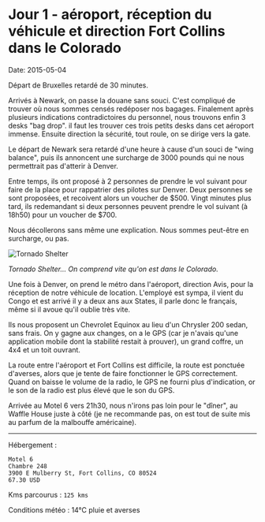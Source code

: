# Jour 1 - aéroport, réception du véhicule et direction Fort Collins dans le Colorado
Date: 2015-05-04  

Départ de Bruxelles retardé de 30 minutes.

Arrivés à Newark, on passe la douane sans souci. C'est compliqué de trouver où nous sommes censés redéposer nos bagages. Finalement après plusieurs indications contradictoires du personnel, nous trouvons enfin 3 desks "bag drop". il faut les trouver ces trois petits desks dans cet aéroport immense. Ensuite direction la sécurité, tout roule, on se dirige vers la gate.

Le départ de Newark sera retardé d'une heure à cause d'un souci de "wing balance", puis ils annoncent une surcharge de 3000 pounds qui ne nous permettrait pas d'atterir à Denver.

Entre temps, ils ont proposé à 2 personnes de prendre le vol suivant pour faire de la place pour rappatrier des pilotes sur Denver. Deux personnes se sont proposées, et recoivent alors un voucher de $500. Vingt minutes plus tard, ils redemandant si deux personnes peuvent prendre le vol suivant (à 18h50) pour un voucher de $700.

Nous décollerons sans même une explication. Nous sommes peut-être en surcharge, ou pas.

![Tornado Shelter](https://voyage.wains.be/images/20150504-2015-05-04_18.42.56.jpg)

_Tornado Shelter... On comprend vite qu'on est dans le Colorado._

Une fois à Denver, on prend le métro dans l'aéroport, direction Avis, pour la réception de notre véhicule de location. L'employé est sympa, il vient du Congo et est arrivé il y a deux ans aux States, il parle donc le français, même si il avoue qu'il oublie très vite.

Ils nous proposent un Chevrolet Equinox au lieu d'un Chrysler 200 sedan, sans frais. On y gagne aux changes, on a le GPS (car je n'avais qu'une application mobile dont la stabilité restait à prouver), un grand coffre, un 4x4 et un toit ouvrant.

La route entre l'aéroport et Fort Collins est difficile, la route est ponctuée d'averses, alors que je tente de faire fonctionner le GPS correctement. Quand on baisse le volume de la radio, le GPS ne fourni plus d'indication, or le son de la radio est plus élevé que le son du GPS.

Arrivée au Motel 6 vers 21h30, nous n'irons pas loin pour le "dîner", au Waffle House juste à côté (je ne recommande pas, on est tout de suite mis au parfum de la malbouffe américaine).

--------------------------------------------------------------------------------

Hébergement :

```
Motel 6
Chambre 248
3900 E Mulberry St, Fort Collins, CO 80524
67.30 USD
```

Kms parcourus : `125 kms`

Conditions météo : 14°C pluie et averses
